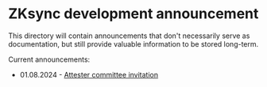 # ZKsync development announcement

This directory will contain announcements that don't necessarily serve as documentation, but still provide valuable
information to be stored long-term.

Current announcements:

- 01.08.2024 - [Attester committee invitation](./attester_commitee.md)
